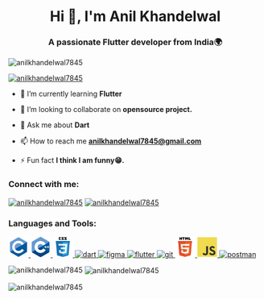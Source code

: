 <h1 align="center">Hi 👋, I'm Anil Khandelwal</h1>
<h3 align="center">A passionate Flutter developer from India🌍</h3>

<p align="left"> <img src="https://komarev.com/ghpvc/?username=anilkhandelwal7845&label=Profile%20views&color=0e75b6&style=flat" alt="anilkhandelwal7845" /> </p>

<p align="left"> <a href="https://github.com/ryo-ma/github-profile-trophy"><img src="https://github-profile-trophy.vercel.app/?username=anilkhandelwal7845" alt="anilkhandelwal7845" /></a> </p>

- 🌱 I’m currently learning **Flutter**

- 👯 I’m looking to collaborate on **opensource project.**

- 💬 Ask me about **Dart**

- 📫 How to reach me **anilkhandelwal7845@gmail.com**

- ⚡ Fun fact **I think I am funny😁.**

<h3 align="left">Connect with me:</h3>
<p align="left">
<a href="https://linkedin.com/in/anilkhandelwal7845" target="blank"><img align="center" src="https://raw.githubusercontent.com/rahuldkjain/github-profile-readme-generator/master/src/images/icons/Social/linked-in-alt.svg" alt="anilkhandelwal7845" height="30" width="40" /></a>
<a href="https://instagram.com/anilkhandelwal7845" target="blank"><img align="center" src="https://raw.githubusercontent.com/rahuldkjain/github-profile-readme-generator/master/src/images/icons/Social/instagram.svg" alt="anilkhandelwal7845" height="30" width="40" /></a>
</p>

<h3 align="left">Languages and Tools:</h3>
<p align="left"> <a href="https://www.cprogramming.com/" target="_blank" rel="noreferrer"> <img src="https://raw.githubusercontent.com/devicons/devicon/master/icons/c/c-original.svg" alt="c" width="40" height="40"/> </a> <a href="https://www.w3schools.com/cpp/" target="_blank" rel="noreferrer"> <img src="https://raw.githubusercontent.com/devicons/devicon/master/icons/cplusplus/cplusplus-original.svg" alt="cplusplus" width="40" height="40"/> </a> <a href="https://www.w3schools.com/css/" target="_blank" rel="noreferrer"> <img src="https://raw.githubusercontent.com/devicons/devicon/master/icons/css3/css3-original-wordmark.svg" alt="css3" width="40" height="40"/> </a> <a href="https://dart.dev" target="_blank" rel="noreferrer"> <img src="https://www.vectorlogo.zone/logos/dartlang/dartlang-icon.svg" alt="dart" width="40" height="40"/> </a> <a href="https://www.figma.com/" target="_blank" rel="noreferrer"> <img src="https://www.vectorlogo.zone/logos/figma/figma-icon.svg" alt="figma" width="40" height="40"/> </a> <a href="https://flutter.dev" target="_blank" rel="noreferrer"> <img src="https://www.vectorlogo.zone/logos/flutterio/flutterio-icon.svg" alt="flutter" width="40" height="40"/> </a> <a href="https://git-scm.com/" target="_blank" rel="noreferrer"> <img src="https://www.vectorlogo.zone/logos/git-scm/git-scm-icon.svg" alt="git" width="40" height="40"/> </a> <a href="https://www.w3.org/html/" target="_blank" rel="noreferrer"> <img src="https://raw.githubusercontent.com/devicons/devicon/master/icons/html5/html5-original-wordmark.svg" alt="html5" width="40" height="40"/> </a> <a href="https://developer.mozilla.org/en-US/docs/Web/JavaScript" target="_blank" rel="noreferrer"> <img src="https://raw.githubusercontent.com/devicons/devicon/master/icons/javascript/javascript-original.svg" alt="javascript" width="40" height="40"/> </a> <a href="https://postman.com" target="_blank" rel="noreferrer"> <img src="https://www.vectorlogo.zone/logos/getpostman/getpostman-icon.svg" alt="postman" width="40" height="40"/> </a> </p>

<p><img align="left" src="https://github-readme-stats.vercel.app/api/top-langs?username=anilkhandelwal7845&show_icons=true&locale=en&layout=compact" alt="anilkhandelwal7845" /></p>

<p>&nbsp;<img align="center" src="https://github-readme-stats.vercel.app/api?username=anilkhandelwal7845&show_icons=true&locale=en" alt="anilkhandelwal7845" /></p>

<p><img align="center" src="https://github-readme-streak-stats.herokuapp.com/?user=anilkhandelwal7845&" alt="anilkhandelwal7845" /></p>
